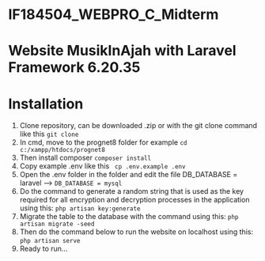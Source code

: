 # IF184504_WEBPRO_C_Midterm
# Website MusikInAjah with Laravel Framework 6.20.35

# Installation
1. Clone repository, can be downloaded .zip or with the git clone command like this
``git clone ``
2. In cmd, move to the prognet8 folder for example
``cd c:/xampp/htdocs/prognet8``
3. Then install composer
``composer install``
4. Copy example .env like this
`` cp .env.example .env``
6. Open the .env folder in the folder and edit the file DB_DATABASE = laravel --> ``DB_DATABASE = mysql``
7. Do the command to generate a random string that is used as the key required for all encryption and decryption processes in the application using this:
``php artisan key:generate``
9. Migrate the table to the database with the command using this:
``php artisan migrate -seed``
9. Then do the command below to run the website on localhost using this:
``php artisan serve``
10. Ready to run...

